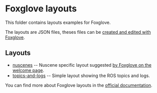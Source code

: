 # Foxglove layouts
This folder contains layouts examples for Foxglove.

The layouts are JSON files, theses files can be [created and edited with Foxglove](https://docs.foxglove.dev/docs/visualization/layouts).

## Layouts

- [nuscenes](./nuscenes.json) -- Nuscene specific layout suggested [by Foxglove on the welcome page](https://docs.foxglove.dev/docs/connecting-to-data/introduction/).
- [topics-and-logs](./topics-and-logs.json) -- Simple layout showing the ROS topics and logs.

You can find more about Foxglove layouts in the [official documentation](https://docs.foxglove.dev/docs/visualization/layouts).
